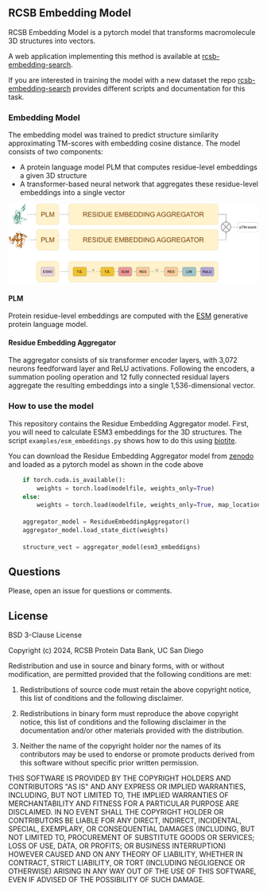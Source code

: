 
RCSB Embedding Model
---

RCSB Embedding Model is a pytorch model that transforms macromolecule 3D structures into vectors.

A web application implementing this method is available at [rcsb-embedding-search](http://embedding-search.rcsb.org).

If you are interested in training the model with a new dataset the repo [rcsb-embedding-search](https://github.com/bioinsilico/rcsb-embedding-search)
provides different scripts and documentation for this task.

### Embedding Model
The embedding model was trained to predict structure similarity approximating TM-scores with embedding cosine distance.
The model consists of two components:
- A protein language model PLM that computes residue-level embeddings a given 3D structure
- A transformer-based neural network that aggregates these residue-level embeddings into a single vector

![Embedding model architecture](assets/embedding-model-architecture.png)

#### PLM
Protein residue-level embeddings are computed with the [ESM](https://www.evolutionaryscale.ai/) generative protein language model.

#### Residue Embedding Aggregator

The aggregator consists of six transformer encoder layers, with 3,072 neurons feedforward layer and ReLU activations.
Following the encoders, a summation pooling operation and 12 fully connected residual layers aggregate the resulting embeddings into a single 1,536-dimensional vector.

### How to use the model
This repository contains the Residue Embedding Aggregator model. First, you will need to calculate ESM3 embeddings for the 3D structures.
The script `examples/esm_embeddings.py` shows how to do this using [biotite](https://www.biotite-python.org/).

You can download the Residue Embedding Aggregator model from [zenodo]() and loaded as a pytorch model as shown in the code above 

```python
    if torch.cuda.is_available():
        weights = torch.load(modelfile, weights_only=True)
    else:
        weights = torch.load(modelfile, weights_only=True, map_location='cpu')

    aggregator_model = ResidueEmbeddingAggregator()
    aggregator_model.load_state_dict(weights)

    structure_vect = aggregator_model(esm3_embeddigns)
```

Questions
---
Please, open an issue for questions or comments.

License
---
BSD 3-Clause License

Copyright (c) 2024, RCSB Protein Data Bank, UC San Diego

Redistribution and use in source and binary forms, with or without
modification, are permitted provided that the following conditions are met:

1. Redistributions of source code must retain the above copyright notice, this
   list of conditions and the following disclaimer.

2. Redistributions in binary form must reproduce the above copyright notice,
   this list of conditions and the following disclaimer in the documentation
   and/or other materials provided with the distribution.

3. Neither the name of the copyright holder nor the names of its
   contributors may be used to endorse or promote products derived from
   this software without specific prior written permission.

THIS SOFTWARE IS PROVIDED BY THE COPYRIGHT HOLDERS AND CONTRIBUTORS "AS IS"
AND ANY EXPRESS OR IMPLIED WARRANTIES, INCLUDING, BUT NOT LIMITED TO, THE
IMPLIED WARRANTIES OF MERCHANTABILITY AND FITNESS FOR A PARTICULAR PURPOSE ARE
DISCLAIMED. IN NO EVENT SHALL THE COPYRIGHT HOLDER OR CONTRIBUTORS BE LIABLE
FOR ANY DIRECT, INDIRECT, INCIDENTAL, SPECIAL, EXEMPLARY, OR CONSEQUENTIAL
DAMAGES (INCLUDING, BUT NOT LIMITED TO, PROCUREMENT OF SUBSTITUTE GOODS OR
SERVICES; LOSS OF USE, DATA, OR PROFITS; OR BUSINESS INTERRUPTION) HOWEVER
CAUSED AND ON ANY THEORY OF LIABILITY, WHETHER IN CONTRACT, STRICT LIABILITY,
OR TORT (INCLUDING NEGLIGENCE OR OTHERWISE) ARISING IN ANY WAY OUT OF THE USE
OF THIS SOFTWARE, EVEN IF ADVISED OF THE POSSIBILITY OF SUCH DAMAGE.
